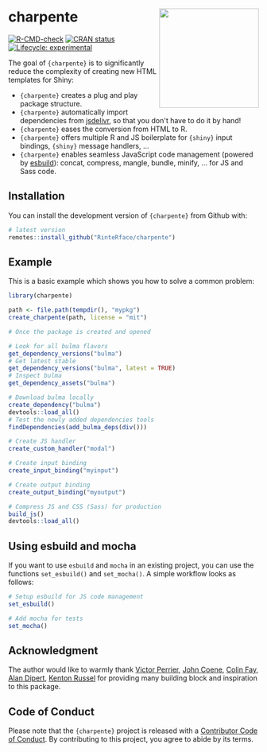 
# charpente <img src="https://rinterface.com/inst/images/charpente.png" width="200px" align="right"/>

<!-- badges: start -->
[![R-CMD-check](https://github.com/RinteRface/charpente/actions/workflows/R-CMD-check.yaml/badge.svg)](https://github.com/RinteRface/charpente/actions/workflows/R-CMD-check.yaml)
[![CRAN status](https://www.r-pkg.org/badges/version/charpente)](https://CRAN.R-project.org/package=charpente)
[![Lifecycle: experimental](https://img.shields.io/badge/lifecycle-experimental-orange.svg)](https://www.tidyverse.org/lifecycle/#experimental)
<!-- badges: end -->

The goal of `{charpente}` is to significantly reduce the complexity of creating new HTML templates for Shiny:

  - `{charpente}` creates a plug and play package structure.
  - `{charpente}` automatically import dependencies from [jsdelivr](https://www.jsdelivr.com/), so that you don't have to do it by hand! 
  - `{charpente}` eases the conversion from HTML to R.
  - `{charpente}` offers multiple R and JS boilerplate for `{shiny}` input bindings, `{shiny}` message handlers, ...
  - `{charpente}` enables seamless JavaScript code management (powered by [esbuild](https://esbuild.github.io/)): concat, compress, mangle, bundle, minify, ... for JS and
  Sass code. 


## Installation

You can install the development version of `{charpente}` from Github with:

``` r
# latest version
remotes::install_github("RinteRface/charpente")
```

## Example

This is a basic example which shows you how to solve a common problem:

``` r
library(charpente)

path <- file.path(tempdir(), "mypkg")
create_charpente(path, license = "mit")

# Once the package is created and opened

# Look for all bulma flavors
get_dependency_versions("bulma")
# Get latest stable
get_dependency_versions("bulma", latest = TRUE)
# Inspect bulma
get_dependency_assets("bulma")

# Download bulma locally
create_dependency("bulma")
devtools::load_all()
# Test the newly added dependencies tools
findDependencies(add_bulma_deps(div()))

# Create JS handler
create_custom_handler("modal")

# Create input binding
create_input_binding("myinput")

# Create output binding
create_output_binding("myoutput")

# Compress JS and CSS (Sass) for production
build_js()
devtools::load_all()
```

## Using esbuild and mocha

If you want to use `esbuild` and `mocha` in an existing project, you can use the functions `set_esbuild()` and `set_mocha()`. A simple workflow looks as follows:

```r
# Setup esbuild for JS code management
set_esbuild()

# Add mocha for tests
set_mocha()
```

## Acknowledgment 
The author would like to warmly thank [Victor Perrier](https://twitter.com/_pvictorr?lang=fr), 
[John Coene](https://twitter.com/jdatap), [Colin Fay](https://twitter.com/_ColinFay), [Alan Dipert](https://twitter.com/alandipert), [Kenton Russel](https://twitter.com/timelyportfolio) for providing many building block and inspiration to this package. 

## Code of Conduct
  
  Please note that the `{charpente}` project is released with a [Contributor Code of Conduct](https://contributor-covenant.org/version/2/0/CODE_OF_CONDUCT.html). 
  By contributing to this project, you agree to abide by its terms.
